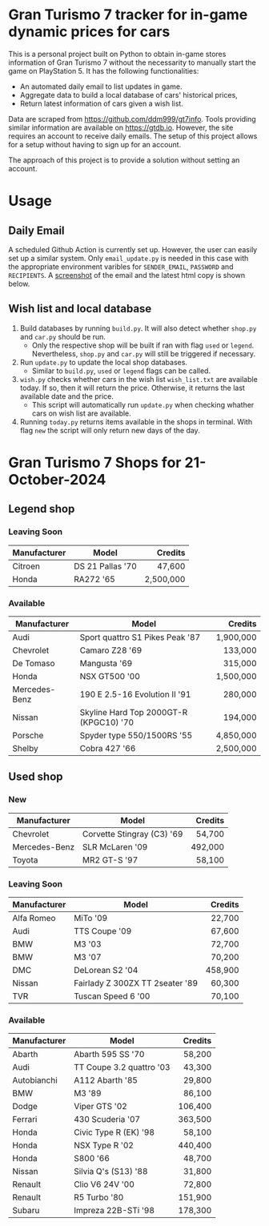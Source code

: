 # Gran Turismo 7 tracker for in-game dynamic prices for cars

This is a personal project built on Python to obtain in-game stores information of Gran Turismo 7 without the necessarity to manually start the game on PlayStation 5. It has the following functionalities:

- An automated daily email to list updates in game.
- Aggregate data to build a local database of cars' historical prices,
- Return latest information of cars given a wish list.

Data are scraped from https://github.com/ddm999/gt7info. Tools providing similar information are available on https://gtdb.io. However, the site requires an account to receive daily emails. The setup of this project allows for a setup without having to sign up for an account.

The approach of this project is to provide a solution without setting an account.

# Usage

## Daily Email

A scheduled Github Action is currently set up. However, the user can easily set up a similar system. Only `email_update.py` is needed in this case with the appropriate environment varibles for `SENDER_EMAIL`, `PASSWORD` and `RECIPIENTS`. A [screenshot](https://raw.githubusercontent.com/marcohoucheng/Gran-Turismo-7-Price-Tracker/main/data/email_screenshot.png) of the email and the latest html copy is shown below.

## Wish list and local database

1. Build databases by running `build.py`. It will also detect whether `shop.py` and `car.py` should be run.
    - Only the respective shop will be built if ran with flag `used` or `legend`. Nevertheless, `shop.py` and `car.py` will still be triggered if necessary.
2. Run `update.py` to update the local shop databases.
    - Similar to `build.py`, `used` or `legend` flags can be called.
3. `wish.py` checks whether cars in the wish list `wish_list.txt` are available today. If so, then it will return the price. Otherwise, it returns the last available date and the price.
    - This script will automatically run `update.py` when checking whather cars on wish list are available.
4. Running `today.py` returns items available in the shops in terminal. With flag `new` the script will only return new days of the day.


# Gran Turismo 7 Shops for 21-October-2024



## Legend shop

### Leaving Soon
 | Manufacturer | Model | Credits |
 | --- | --- | --: |
|Citroen|DS 21 Pallas '70|47,600|
|Honda|RA272 '65|2,500,000|

### Available
 | Manufacturer | Model | Credits |
 | --- | --- | --: |
|Audi|Sport quattro S1 Pikes Peak '87|1,900,000|
|Chevrolet|Camaro Z28 '69|133,000|
|De Tomaso|Mangusta '69|315,000|
|Honda|NSX GT500 '00|1,500,000|
|Mercedes-Benz|190 E 2.5-16 Evolution II '91|280,000|
|Nissan|Skyline Hard Top 2000GT-R (KPGC10) '70|194,000|
|Porsche|Spyder type 550/1500RS '55|4,850,000|
|Shelby|Cobra 427 '66|2,500,000|


## Used shop

### New
 | Manufacturer | Model | Credits |
 | --- | --- | --: |
|Chevrolet|Corvette Stingray (C3) '69|54,700|
|Mercedes-Benz|SLR McLaren '09|492,000|
|Toyota|MR2 GT-S '97|58,100|

### Leaving Soon
 | Manufacturer | Model | Credits |
 | --- | --- | --: |
|Alfa Romeo|MiTo '09|22,700|
|Audi|TTS Coupe '09|67,600|
|BMW|M3 '03|72,700|
|BMW|M3 '07|70,200|
|DMC|DeLorean S2 '04|458,900|
|Nissan|Fairlady Z 300ZX TT 2seater '89|60,300|
|TVR|Tuscan Speed 6 '00|70,100|

### Available
 | Manufacturer | Model | Credits |
 | --- | --- | --: |
|Abarth|Abarth 595 SS '70|58,200|
|Audi|TT Coupe 3.2 quattro '03|43,300|
|Autobianchi|A112 Abarth '85|29,800|
|BMW|M3 '89|86,100|
|Dodge|Viper GTS '02|106,400|
|Ferrari|430 Scuderia '07|363,500|
|Honda|Civic Type R (EK) '98|58,100|
|Honda|NSX Type R '02|440,400|
|Honda|S800 '66|48,700|
|Nissan|Silvia Q's (S13) '88|31,800|
|Renault|Clio V6 24V '00|72,800|
|Renault|R5 Turbo '80|151,900|
|Subaru|Impreza 22B-STi '98|178,300|
